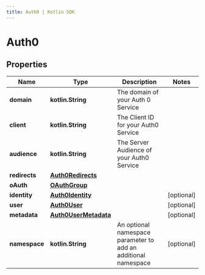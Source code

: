 ```yaml
---
title: Auth0 | Kotlin SDK
---
```




# Auth0

## Properties
Name | Type | Description | Notes
------------ | ------------- | ------------- | -------------
**domain** | **kotlin.String** | The domain of your Auth 0 Service | 
**client** | **kotlin.String** | The Client ID for your Auth0 Service | 
**audience** | **kotlin.String** | The Server Audience of your Auth0 Service | 
**redirects** | [**Auth0Redirects**](Auth0Redirects) |  | 
**oAuth** | [**OAuthGroup**](OAuthGroup) |  | 
**identity** | [**Auth0Identity**](Auth0Identity) |  |  [optional]
**user** | [**Auth0User**](Auth0User) |  |  [optional]
**metadata** | [**Auth0UserMetadata**](Auth0UserMetadata) |  |  [optional]
**namespace** | **kotlin.String** | An optional namespace parameter to add an additional namespace |  [optional]




